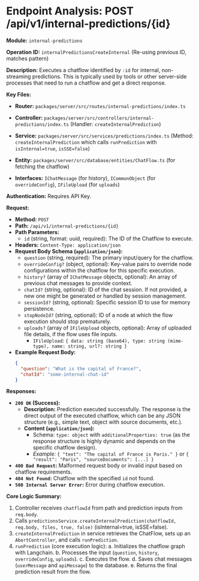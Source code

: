 # Endpoint Analysis: POST /api/v1/internal-predictions/{id}

**Module:** `internal-predictions`

**Operation ID:** `internalPredictionsCreateInternal` (Re-using previous ID, matches pattern)

**Description:** Executes a chatflow identified by `:id` for internal, non-streaming predictions. This is typically used by tools or other server-side processes that need to run a chatflow and get a direct response.

**Key Files:**
*   **Router:** `packages/server/src/routes/internal-predictions/index.ts`

*   **Controller:** `packages/server/src/controllers/internal-predictions/index.ts` (Handler: `createInternalPrediction`)

*   **Service:** `packages/server/src/services/predictions/index.ts` (Method: `createInternalPrediction` which calls `runPrediction` with `isInternal=true`, `isSSE=false`)

*   **Entity:** `packages/server/src/database/entities/ChatFlow.ts` (for fetching the chatflow)

*   **Interfaces:** `IChatMessage` (for history), `ICommonObject` (for `overrideConfig`), `IFileUpload` (for `uploads`)

**Authentication:** Requires API Key.

**Request:**
*   **Method:** `POST`
*   **Path:** `/api/v1/internal-predictions/{id}`
*   **Path Parameters:**
    *   `id` (string, format: uuid, required): The ID of the Chatflow to execute.
*   **Headers:** `Content-Type: application/json`
*   **Request Body Schema (`application/json`):**
    *   `question` (string, required): The primary input/query for the chatflow.
    *   `overrideConfig?` (object, optional): Key-value pairs to override node configurations within the chatflow for this specific execution.
    *   `history?` (array of `IChatMessage` objects, optional): An array of previous chat messages to provide context.
    *   `chatId?` (string, optional): ID of the chat session. If not provided, a new one might be generated or handled by session management.
    *   `sessionId?` (string, optional): Specific session ID to use for memory persistence.
    *   `stopNodeId?` (string, optional): ID of a node at which the flow execution should stop prematurely.
    *   `uploads?` (array of `IFileUpload` objects, optional): Array of uploaded file details, if the flow uses file inputs.
        *   `IFileUpload`: `{ data: string (base64), type: string (mime-type), name: string, url?: string }`
*   **Example Request Body:**
    ```json
    {
      "question": "What is the capital of France?",
      "chatId": "some-internal-chat-id"
    }
    ```

**Responses:**

*   **`200 OK` (Success):**
    *   **Description:** Prediction executed successfully. The response is the direct output of the executed chatflow, which can be any JSON structure (e.g., simple text, object with source documents, etc.).
    *   **Content (`application/json`):**
        *   Schema: `type: object` with `additionalProperties: true` (as the response structure is highly dynamic and depends on the specific chatflow design).
        *   *Example:* `{ "text": "The capital of France is Paris." }` or `{ "result": "Paris", "sourceDocuments": [...] }`
*   **`400 Bad Request`:** Malformed request body or invalid input based on chatflow requirements.
*   **`404 Not Found`:** Chatflow with the specified `id` not found.
*   **`500 Internal Server Error`:** Error during chatflow execution.

**Core Logic Summary:**
1. Controller receives `chatflowId` from path and prediction inputs from `req.body`.
2. Calls `predictionsService.createInternalPrediction(chatflowId, req.body, files, true, false)` (isInternal=true, isSSE=false).
3. `createInternalPrediction` in service retrieves the ChatFlow, sets up an `AbortController`, and calls `runPrediction`.
4. `runPrediction` (core execution logic):
    a. Initializes the chatflow graph with Langchain.
    b. Processes the input (`question`, `history`, `overrideConfig`, `uploads`).
    c. Executes the flow.
    d. Saves chat messages (`userMessage` and `apiMessage`) to the database.
    e. Returns the final prediction result from the flow.
